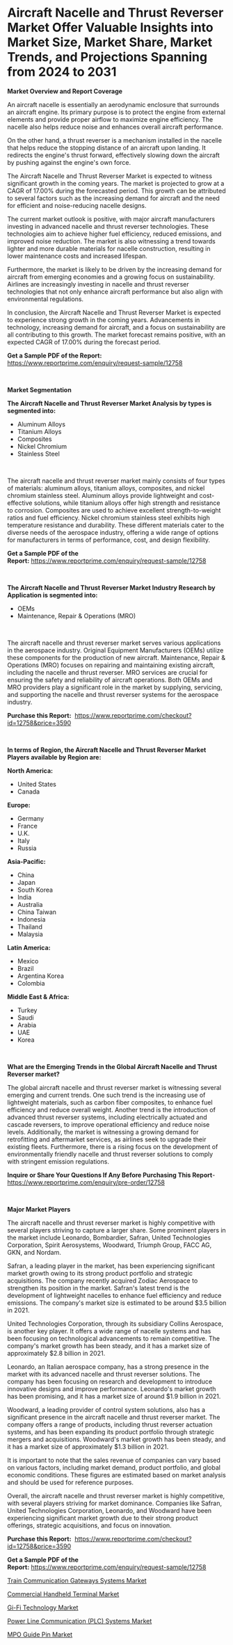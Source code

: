 <p><h1>Aircraft Nacelle and Thrust Reverser Market Offer Valuable Insights into Market Size, Market Share, Market Trends, and Projections Spanning from 2024 to 2031</h1></p><p><strong>Market Overview and Report Coverage</strong></p>
<p><p>An aircraft nacelle is essentially an aerodynamic enclosure that surrounds an aircraft engine. Its primary purpose is to protect the engine from external elements and provide proper airflow to maximize engine efficiency. The nacelle also helps reduce noise and enhances overall aircraft performance.</p><p>On the other hand, a thrust reverser is a mechanism installed in the nacelle that helps reduce the stopping distance of an aircraft upon landing. It redirects the engine's thrust forward, effectively slowing down the aircraft by pushing against the engine's own force.</p><p>The Aircraft Nacelle and Thrust Reverser Market is expected to witness significant growth in the coming years. The market is projected to grow at a CAGR of 17.00% during the forecasted period. This growth can be attributed to several factors such as the increasing demand for aircraft and the need for efficient and noise-reducing nacelle designs.</p><p>The current market outlook is positive, with major aircraft manufacturers investing in advanced nacelle and thrust reverser technologies. These technologies aim to achieve higher fuel efficiency, reduced emissions, and improved noise reduction. The market is also witnessing a trend towards lighter and more durable materials for nacelle construction, resulting in lower maintenance costs and increased lifespan.</p><p>Furthermore, the market is likely to be driven by the increasing demand for aircraft from emerging economies and a growing focus on sustainability. Airlines are increasingly investing in nacelle and thrust reverser technologies that not only enhance aircraft performance but also align with environmental regulations.</p><p>In conclusion, the Aircraft Nacelle and Thrust Reverser Market is expected to experience strong growth in the coming years. Advancements in technology, increasing demand for aircraft, and a focus on sustainability are all contributing to this growth. The market forecast remains positive, with an expected CAGR of 17.00% during the forecast period.</p></p>
<p><strong>Get a Sample PDF of the Report:</strong> <a href="https://www.reportprime.com/enquiry/request-sample/12758">https://www.reportprime.com/enquiry/request-sample/12758</a></p>
<p>&nbsp;</p>
<p><strong>Market Segmentation</strong></p>
<p><strong>The Aircraft Nacelle and Thrust Reverser Market Analysis by types is segmented into:</strong></p>
<p><ul><li>Aluminum Alloys</li><li>Titanium Alloys</li><li>Composites</li><li>Nickel Chromium</li><li>Stainless Steel</li></ul></p>
<p>&nbsp;</p>
<p><p>The aircraft nacelle and thrust reverser market mainly consists of four types of materials: aluminum alloys, titanium alloys, composites, and nickel chromium stainless steel. Aluminum alloys provide lightweight and cost-effective solutions, while titanium alloys offer high strength and resistance to corrosion. Composites are used to achieve excellent strength-to-weight ratios and fuel efficiency. Nickel chromium stainless steel exhibits high temperature resistance and durability. These different materials cater to the diverse needs of the aerospace industry, offering a wide range of options for manufacturers in terms of performance, cost, and design flexibility.</p></p>
<p><strong>Get a Sample PDF of the Report:</strong>&nbsp;<a href="https://www.reportprime.com/enquiry/request-sample/12758">https://www.reportprime.com/enquiry/request-sample/12758</a></p>
<p>&nbsp;</p>
<p><strong>The Aircraft Nacelle and Thrust Reverser Market Industry Research by Application is segmented into:</strong></p>
<p><ul><li>OEMs</li><li>Maintenance, Repair & Operations (MRO)</li></ul></p>
<p>&nbsp;</p>
<p><p>The aircraft nacelle and thrust reverser market serves various applications in the aerospace industry. Original Equipment Manufacturers (OEMs) utilize these components for the production of new aircraft. Maintenance, Repair & Operations (MRO) focuses on repairing and maintaining existing aircraft, including the nacelle and thrust reverser. MRO services are crucial for ensuring the safety and reliability of aircraft operations. Both OEMs and MRO providers play a significant role in the market by supplying, servicing, and supporting the nacelle and thrust reverser systems for the aerospace industry.</p></p>
<p><strong>Purchase this Report:</strong>&nbsp; <a href="https://www.reportprime.com/checkout?id=12758&price=3590">https://www.reportprime.com/checkout?id=12758&price=3590</a></p>
<p>&nbsp;</p>
<p><strong>In terms of Region, the Aircraft Nacelle and Thrust Reverser Market Players available by Region are:</strong></p>
<p>
    <p> <strong> North America: </strong>
        <ul>
            <li>United States</li>
            <li>Canada</li>
        </ul>
        </p> 
    <p> <strong> Europe: </strong>
        <ul>
            <li>Germany</li>
            <li>France</li>
            <li>U.K.</li>
            <li>Italy</li>
            <li>Russia</li>
        </ul>
        </p> 
    <p> <strong> Asia-Pacific: </strong>
        <ul>
            <li>China</li>
            <li>Japan</li>
            <li>South Korea</li>
            <li>India</li>
            <li>Australia</li>
            <li>China Taiwan</li>
            <li>Indonesia</li>
            <li>Thailand</li>
            <li>Malaysia</li>
        </ul>
        </p> 
    <p> <strong> Latin America: </strong>
        <ul>
            <li>Mexico</li>
            <li>Brazil</li>
            <li>Argentina Korea</li>
            <li>Colombia</li>
        </ul>
        </p> 
    <p> <strong> Middle East & Africa: </strong>
        <ul>
            <li>Turkey</li>
            <li>Saudi</li>
            <li>Arabia</li>
            <li>UAE</li>
            <li>Korea</li>
        </ul>
    </p>
    </p>
<p>&nbsp;</p>
<p><strong>What are the Emerging Trends in the Global Aircraft Nacelle and Thrust Reverser market?</strong></p>
<p><p>The global aircraft nacelle and thrust reverser market is witnessing several emerging and current trends. One such trend is the increasing use of lightweight materials, such as carbon fiber composites, to enhance fuel efficiency and reduce overall weight. Another trend is the introduction of advanced thrust reverser systems, including electrically actuated and cascade reversers, to improve operational efficiency and reduce noise levels. Additionally, the market is witnessing a growing demand for retrofitting and aftermarket services, as airlines seek to upgrade their existing fleets. Furthermore, there is a rising focus on the development of environmentally friendly nacelle and thrust reverser solutions to comply with stringent emission regulations.</p></p>
<p><strong>Inquire or Share Your Questions If Any Before Purchasing This Report</strong>- <a href="https://www.reportprime.com/enquiry/pre-order/12758">https://www.reportprime.com/enquiry/pre-order/12758</a></p>
<p>&nbsp;</p>
<p><strong>Major Market Players</strong></p>
<p><p>The aircraft nacelle and thrust reverser market is highly competitive with several players striving to capture a larger share. Some prominent players in the market include Leonardo, Bombardier, Safran, United Technologies Corporation, Spirit Aerosystems, Woodward, Triumph Group, FACC AG, GKN, and Nordam. </p><p>Safran, a leading player in the market, has been experiencing significant market growth owing to its strong product portfolio and strategic acquisitions. The company recently acquired Zodiac Aerospace to strengthen its position in the market. Safran's latest trend is the development of lightweight nacelles to enhance fuel efficiency and reduce emissions. The company's market size is estimated to be around $3.5 billion in 2021. </p><p>United Technologies Corporation, through its subsidiary Collins Aerospace, is another key player. It offers a wide range of nacelle systems and has been focusing on technological advancements to remain competitive. The company's market growth has been steady, and it has a market size of approximately $2.8 billion in 2021.</p><p>Leonardo, an Italian aerospace company, has a strong presence in the market with its advanced nacelle and thrust reverser solutions. The company has been focusing on research and development to introduce innovative designs and improve performance. Leonardo's market growth has been promising, and it has a market size of around $1.9 billion in 2021.</p><p>Woodward, a leading provider of control system solutions, also has a significant presence in the aircraft nacelle and thrust reverser market. The company offers a range of products, including thrust reverser actuation systems, and has been expanding its product portfolio through strategic mergers and acquisitions. Woodward's market growth has been steady, and it has a market size of approximately $1.3 billion in 2021.</p><p>It is important to note that the sales revenue of companies can vary based on various factors, including market demand, product portfolio, and global economic conditions. These figures are estimated based on market analysis and should be used for reference purposes.</p><p>Overall, the aircraft nacelle and thrust reverser market is highly competitive, with several players striving for market dominance. Companies like Safran, United Technologies Corporation, Leonardo, and Woodward have been experiencing significant market growth due to their strong product offerings, strategic acquisitions, and focus on innovation.</p></p>
<p><strong>Purchase this Report:</strong>&nbsp;&nbsp;<a href="https://www.reportprime.com/checkout?id=12758&price=3590">https://www.reportprime.com/checkout?id=12758&price=3590</a></p>
<p></p>
<p><strong>Get a Sample PDF of the Report:</strong>&nbsp;<a href="https://www.reportprime.com/enquiry/request-sample/12758">https://www.reportprime.com/enquiry/request-sample/12758</a></p>
<p><p><a href="https://github.com/AKSHATREPORTPRIME/Market-Research-Report-List-2/blob/main/train-communication-gateways-systems-market.md">Train Communication Gateways Systems Market</a></p><p><a href="https://github.com/santosh758595/Market-Research-Report-List-2/blob/main/commercial-handheld-terminal-market.md">Commercial Handheld Terminal Market</a></p><p><a href="https://github.com/YashRP12/Market-Research-Report-List-2/blob/main/gi-fi-technology-market.md">Gi-Fi Technology Market</a></p><p><a href="https://github.com/Chiragrp26/Market-Research-Report-List-2/blob/main/power-line-communication-plc-systems-market.md">Power Line Communication (PLC) Systems Market</a></p><p><a href="https://github.com/Chiragrp25/Market-Research-Report-List-2/blob/main/mpo-guide-pin-market.md">MPO Guide Pin Market</a></p></p>